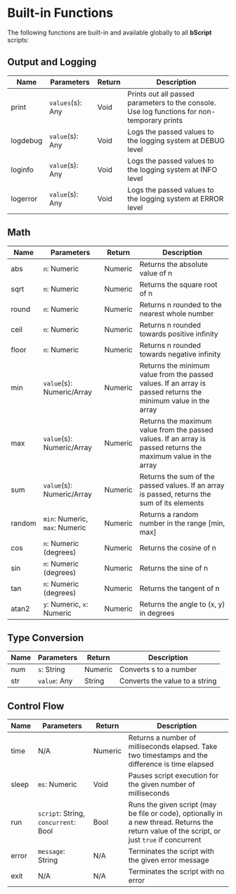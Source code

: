 # Built-in Functions

The following functions are built-in and available globally to all **bScript** scripts:

## Output and Logging

| Name     | Parameters       | Return | Description                                                                                 |
|----------|------------------|--------|---------------------------------------------------------------------------------------------|
| print    | `values`(s): Any | Void   | Prints out all passed parameters to the console. Use log functions for non-temporary prints |
| logdebug | `value`(s): Any  | Void   | Logs the passed values to the logging system at DEBUG level                                 |
| loginfo  | `value`(s): Any  | Void   | Logs the passed values to the logging system at INFO level                                  |
| logerror | `value`(s): Any  | Void   | Logs the passed values to the logging system at ERROR level                                 |

## Math

| Name   | Parameters                     | Return  | Description                                                                                                    |
|--------|--------------------------------|---------|----------------------------------------------------------------------------------------------------------------|
| abs    | `n`: Numeric                   | Numeric | Returns the absolute value of n                                                                                |
| sqrt   | `n`: Numeric                   | Numeric | Returns the square root of n                                                                                   |
| round  | `n`: Numeric                   | Numeric | Returns n rounded to the nearest whole number                                                                  |
| ceil   | `n`: Numeric                   | Numeric | Returns n rounded towards positive infinity                                                                    |
| floor  | `n`: Numeric                   | Numeric | Returns n rounded towards negative infinity                                                                    |
| min    | `value`(s): Numeric/Array      | Numeric | Returns the minimum value from the passed values. If an array is passed returns the minimum value in the array |
| max    | `value`(s): Numeric/Array      | Numeric | Returns the maximum value from the passed values. If an array is passed returns the maximum value in the array |
| sum    | `value`(s): Numeric/Array      | Numeric | Returns the sum of the passed values. If an array is passed, returns the sum of its elements                   |
| random | `min`: Numeric, `max`: Numeric | Numeric | Returns a random number in the range [min, max]                                                                |
| cos    | `n`: Numeric (degrees)         | Numeric | Returns the cosine of n                                                                                        |
| sin    | `n`: Numeric (degrees)         | Numeric | Returns the sine of n                                                                                          |
| tan    | `n`: Numeric (degrees)         | Numeric | Returns the tangent of n                                                                                       |
| atan2  | `y`: Numeric, `x`: Numeric     | Numeric | Returns the angle to (x, y) in degrees                                                                         |

## Type Conversion

| Name | Parameters   | Return  | Description                    |
|------|--------------|---------|--------------------------------|
| num  | `s`: String  | Numeric | Converts s to a number         |
| str  | `value`: Any | String  | Converts the value to a string |

## Control Flow

| Name  | Parameters                           | Return  | Description                                                                                                                                   |
|-------|--------------------------------------|---------|-----------------------------------------------------------------------------------------------------------------------------------------------|
| time  | N/A                                  | Numeric | Returns a number of milliseconds elapsed. Take two timestamps and the difference is time elapsed                                              |
| sleep | `ms`: Numeric                        | Void    | Pauses script execution for the given number of milliseconds                                                                                  |
| run   | `script`: String, `concurrent`: Bool | Bool    | Runs the given script (may be file or code), optionally in a new thread. Returns the return value of the script, or just `true` if concurrent |
| error | `message`: String                    | N/A     | Terminates the script with the given error message                                                                                            |
| exit  | N/A                                  | N/A     | Terminates the script with no error                                                                                                           |
